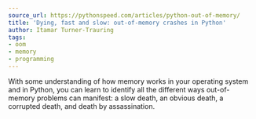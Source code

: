 ```yaml
---
source_url: https://pythonspeed.com/articles/python-out-of-memory/
title: 'Dying, fast and slow: out-of-memory crashes in Python'
author: Itamar Turner-Trauring
tags:
- oom
- memory
- programming
---
```


With some understanding of how memory works in your operating system and in Python, you can learn to identify all the different ways out-of-memory problems can manifest: a slow death, an obvious death, a corrupted death, and death by assassination.

